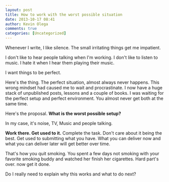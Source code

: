 ```yaml
---
layout: post
title: How to work with the worst possible situation
date: 2013-10-17 08:41
author: Kevin Olega
comments: true
categories: [Uncategorized]
---
```

Whenever I write, I like silence. The small irritating things get me impatient.

I don't like to hear people talking when I'm working. I don't like to listen to music. I hate it when I hear them playing their music.

I want things to be perfect.

Here's the thing. The perfect situation, almost always never happens. This wrong mindset had caused me to wait and procrastinate. I now have a huge stack of unpublished posts, lessons and a couple of books. I was waiting for the perfect setup and perfect environment. You almost never get both at the same time.

Here's the proposal. **What is the worst possible setup?** 

In my case, it's noise, TV, Music and people talking. 

**Work there. Get used to it.** Complete the task. Don't care about it being the best. Get used to submitting what you have. What you can deliver now and what you can deliver later will get better over time.

That's how you quit smoking. You spent a few days not smoking with your favorite smoking buddy and watched her finish her cigarettes. Hard part's over. now get it done.

Do I really need to explain why this works and what to do next?
